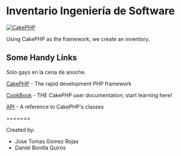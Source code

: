 Inventario Ingeniería de Software
=======

[![CakePHP](http://cakephp.org/img/cake-logo.png)](http://www.cakephp.org)

Using CakePHP as the framework, we create an inventory.

Some Handy Links
----------------
Sólo gays en la cena de anoche.

[CakePHP](http://www.cakephp.org) - The rapid development PHP framework

[CookBook](http://book.cakephp.org) - THE CakePHP user documentation; start learning here!

[API](http://api.cakephp.org) - A reference to CakePHP's classes

=======

Created by:
- Jose Tomas Gomez Rojas
- Daniel Bonilla Quirós